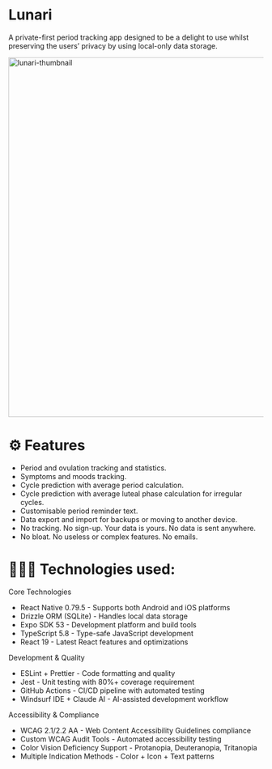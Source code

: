 # Lunari

A private-first period tracking app designed to be a delight to use whilst preserving the users’ privacy by using local-only data storage.

<img width="1116" height="711" alt="lunari-thumbnail" src="https://github.com/user-attachments/assets/6930cc7d-a914-4433-91b8-58f464442200" />

# ⚙️ Features

- Period and ovulation tracking and statistics.
- Symptoms and moods tracking.
- Cycle prediction with average period calculation.
- Cycle prediction with average luteal phase calculation for irregular cycles.
- Customisable period reminder text.
- Data export and import for backups or moving to another device.
- No tracking. No sign-up. Your data is yours. No data is sent anywhere.
- No bloat. No useless or complex features. No emails.

# 👩🏻‍💻 Technologies used:

Core Technologies

- React Native 0.79.5 - Supports both Android and iOS platforms
- Drizzle ORM (SQLite) - Handles local data storage
- Expo SDK 53 - Development platform and build tools
- TypeScript 5.8 - Type-safe JavaScript development
- React 19 - Latest React features and optimizations

Development & Quality

- ESLint + Prettier - Code formatting and quality
- Jest - Unit testing with 80%+ coverage requirement
- GitHub Actions - CI/CD pipeline with automated testing
- Windsurf IDE + Claude AI - AI-assisted development workflow

Accessibility & Compliance

- WCAG 2.1/2.2 AA - Web Content Accessibility Guidelines compliance
- Custom WCAG Audit Tools - Automated accessibility testing
- Color Vision Deficiency Support - Protanopia, Deuteranopia, Tritanopia
- Multiple Indication Methods - Color + Icon + Text patterns
